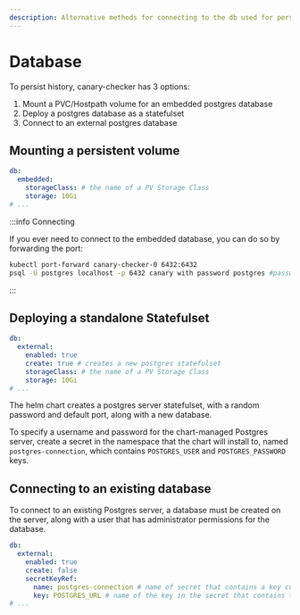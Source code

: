 ```yaml
---
description: Alternative methods for connecting to the db used for persistence
---
```


# Database

To persist history, canary-checker has 3 options:

1. Mount a PVC/Hostpath volume for an embedded postgres database
2. Deploy a postgres database as a statefulset
3. Connect to an external postgres database

## Mounting a persistent volume

```yaml title="values.yaml"
db:
  embedded:
    storageClass: # the name of a PV Storage Class
    storage: 10Gi
# ...
```

:::info Connecting

If you ever need to connect to the embedded database, you can do so by forwarding the port:

```bash
kubectl port-forward canary-checker-0 6432:6432
psql -U postgres localhost -p 6432 canary with password postgres #password will be postgres
```

:::

## Deploying a standalone Statefulset

```yaml title="values.yaml"
db:
  external:
    enabled: true
    create: true # creates a new postgres statefulset
    storageClass: # the name of a PV Storage Class
    storage: 10Gi
# ...
```

The helm chart creates a postgres server statefulset, with a random password and default port, along with a new database.

To specify a username and password for the chart-managed Postgres server, create a secret in the namespace that the chart will install to, named `postgres-connection`, which contains `POSTGRES_USER` and `POSTGRES_PASSWORD` keys.

## Connecting to an existing database

To connect to an existing Postgres server, a database must be created on the server, along with a user that has administrator permissions for the database.

```yaml title="values.yaml"
db:
  external:
    enabled: true
    create: false
    secretKeyRef:
      name: postgres-connection # name of secret that contains a key containging the postgres connection URI
      key: POSTGRES_URL # name of the key in the secret that contains the postgres connection URI. The URI must be in the format 'postgresql://"$user":"$password"@"$host"/"$database"'
# ...
```
